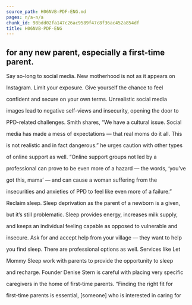 ```yaml
---
source_path: H06NVB-PDF-ENG.md
pages: n/a-n/a
chunk_id: 98bdd02fa147c26ac9589f47c8f36ac452a854df
title: H06NVB-PDF-ENG
---
```

## for any new parent, especially a first-time parent.

Say so-long to social media. New motherhood is not as it appears on

Instagram. Limit your exposure. Give yourself the chance to feel

confident and secure on your own terms. Unrealistic social media

images lead to negative self-views and insecurity, opening the door to

PPD-related challenges. Smith shares, “We have a cultural issue. Social

media has made a mess of expectations — that real moms do it all. This

is not realistic and in fact dangerous.” he urges caution with other types

of online support as well. “Online support groups not led by a

professional can prove to be even more of a hazard — the words, ‘you’ve

got this, mama’ — and can cause a woman suffering from the

insecurities and anxieties of PPD to feel like even more of a failure.”

Reclaim sleep. Sleep deprivation as the parent of a newborn is a given,

but it’s still problematic. Sleep provides energy, increases milk supply,

and keeps an individual feeling capable as opposed to vulnerable and

insecure. Ask for and accept help from your village — they want to help

you find sleep. There are professional options as well. Services like Let

Mommy Sleep work with parents to provide the opportunity to sleep

and recharge. Founder Denise Stern is careful with placing very specific

caregivers in the home of first-time parents. “Finding the right fit for

first-time parents is essential, [someone] who is interested in caring for
